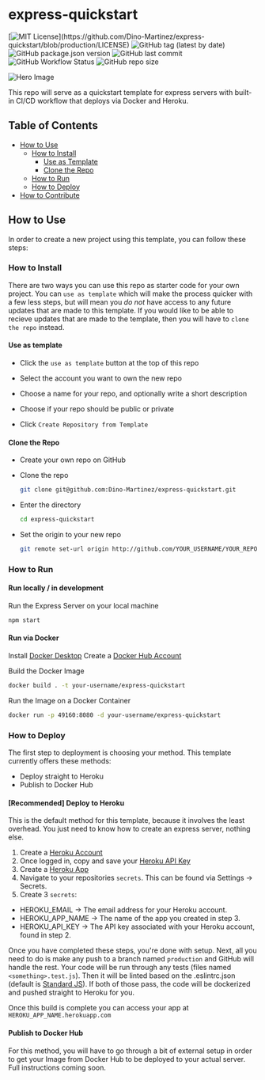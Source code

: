 # express-quickstart

[![MIT License](https://img.shields.io/apm/l/atomic-design-ui.svg?)](https://github.com/Dino-Martinez/express-quickstart/blob/production/LICENSE) ![GitHub tag (latest by date)](https://img.shields.io/github/v/tag/Dino-Martinez/express-quickstart) ![GitHub package.json version](https://img.shields.io/github/package-json/v/Dino-Martinez/express-quickstart) ![GitHub last commit](https://img.shields.io/github/last-commit/dino-martinez/express-quickstart) ![GitHub Workflow Status](https://img.shields.io/github/workflow/status/dino-martinez/express-quickstart/Build%20and%20Push%20to%20Docker%20Hub/production) ![GitHub repo size](https://img.shields.io/github/repo-size/dino-martinez/express-quickstart)

<img src="https://images.unsplash.com/photo-1523238469729-2aa7b7f067f5?ixid=MnwxMjA3fDB8MHxwaG90by1wYWdlfHx8fGVufDB8fHx8&ixlib=rb-1.2.1&auto=format&fit=crop&w=1454&q=80" alt="Hero Image">

This repo will serve as a quickstart template for express servers with built-in CI/CD workflow that deploys via Docker and Heroku.

## Table of Contents
- [How to Use](#how-to-use)
  - [How to Install](#how-to-install)
    - [Use as Template](#use-as-template)
    - [Clone the Repo](#clone-the-repo)
  - [How to Run](#how-to-run)
  - [How to Deploy](#how-to-deploy)
- [How to Contribute](#how-to-contribute)

## How to Use

In order to create a new project using this template, you can follow these steps:

### How to Install

There are two ways you can use this repo as starter code for your own project. You can `use as template` which will make the process quicker with a few less steps, but will mean you _do not_ have access to any future updates that are made to this template. If you would like to be able to recieve updates that are made to the template, then you will have to `clone the repo` instead.

#### Use as template

- Click the `use as template` button at the top of this repo

- Select the account you want to own the new repo

- Choose a name for your repo, and optionally write a short description

- Choose if your repo should be public or private

- Click `Create Repository from Template`

#### Clone the Repo

- Create your own repo on GitHub

- Clone the repo
  ```zsh
  git clone git@github.com:Dino-Martinez/express-quickstart.git
  ```

- Enter the directory
  ```zsh
  cd express-quickstart
  ```

- Set the origin to your new repo
  ```zsh
  git remote set-url origin http://github.com/YOUR_USERNAME/YOUR_REPO
  ```

### How to Run

#### Run locally / in development

Run the Express Server on your local machine
```zsh
npm start
```

#### Run via Docker

Install [Docker Desktop](https://docs.docker.com/get-docker/)
Create a [Docker Hub Account](https://hub.docker.com)

Build the Docker Image
```zsh
docker build . -t your-username/express-quickstart
```

Run the Image on a Docker Container
```zsh
docker run -p 49160:8080 -d your-username/express-quickstart
```

### How to Deploy

The first step to deployment is choosing your method. This template currently offers these methods:
- Deploy straight to Heroku
- Publish to Docker Hub

#### [Recommended] Deploy to Heroku

This is the default method for this template, because it involves the least overhead. You just need to know how to create an express server, nothing else.

1. Create a [Heroku Account](https://signup.heroku.com)
2. Once logged in, copy and save your [Heroku API Key](dashboard.heroku.com/account/)
3. Create a [Heroku App](https://dashboard.heroku.com/new-app)
4. Navigate to your repositories `secrets`. This can be found via Settings -> Secrets.
5. Create 3 `secrets`:
  - HEROKU_EMAIL -> The email address for your Heroku account.
  - HEROKU_APP_NAME -> The name of the app you created in step 3.
  - HEROKU_API_KEY -> The API key associated with your Heroku account, found in step 2.

Once you have completed these steps, you're done with setup. Next, all you need to do is make any push to a branch named `production` and GitHub will handle the rest. Your code will be run through any tests (files named `<something>.test.js`). Then it will be linted based on the .eslintrc.json (default is [Standard JS](https://standardjs.com)). If both of those pass, the code will be dockerized and pushed straight to Heroku for you.

Once this build is complete you can access your app at `HEROKU_APP_NAME.herokuapp.com`

#### Publish to Docker Hub

For this method, you will have to go through a bit of external setup in order to get your Image from Docker Hub to be deployed to your actual server. Full instructions coming soon.
